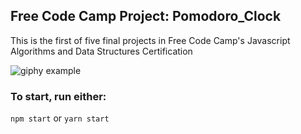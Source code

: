## Free Code Camp Project: Pomodoro_Clock

This is the first of five final projects in Free Code Camp's Javascript Algorithms and Data Structures Certification

![giphy example](https://media.giphy.com/media/TgnCEYRiq4rXDn36VM/giphy.gif)


### To start, run either: 
```npm start``` or ```yarn start```
